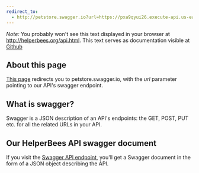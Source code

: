```yaml
---
redirect_to:
  - http://petstore.swagger.io?url=https://pxa9qyui26.execute-api.us-east-1.amazonaws.com/dev/swagger
---
```


*Note:* You probably won't see this text displayed in your browser at http://helperbees.org/api.html.
This text serves as documentation visible at [Github](https://github.com/CoolidgeCornerSchool/helperbees/blob/master/api.md)

## About this page

[This page](http://helperbees.org/api.html) redirects you to petstore.swagger.io, with the *url* parameter pointing to our API's swagger endpoint.

## What is swagger?

Swagger is a JSON description of an API's endpoints: the GET, POST, PUT etc. for all the related URLs in your API.

## Our HelperBees API swagger document
If you visit the [Swagger API endpoint](https://pxa9qyui26.execute-api.us-east-1.amazonaws.com/dev/swagger), you'll
get a Swagger document in the form of a JSON object describing the API.
